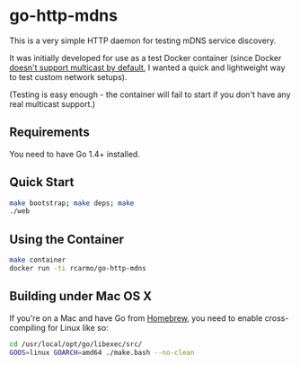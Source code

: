 # go-http-mdns

This is a very simple HTTP daemon for testing mDNS service discovery.

It was initially developed for use as a test Docker container (since 
Docker [doesn't support multicast by default](https://github.com/docker/docker/issues/3043), 
I wanted a quick and lightweight way to test custom network setups).

(Testing is easy enough - the container will fail to start if you don't have any real multicast support.)

## Requirements

You need to have Go 1.4+ installed. 

## Quick Start

```bash
make bootstrap; make deps; make
./web
```

## Using the Container

```bash
make container
docker run -ti rcarmo/go-http-mdns
```

## Building under Mac OS X

If you're on a Mac and have Go from [Homebrew](http://brew.sh), you need to enable cross-compiling for Linux like so:

```bash
cd /usr/local/opt/go/libexec/src/
GOOS=linux GOARCH=amd64 ./make.bash --no-clean
```
